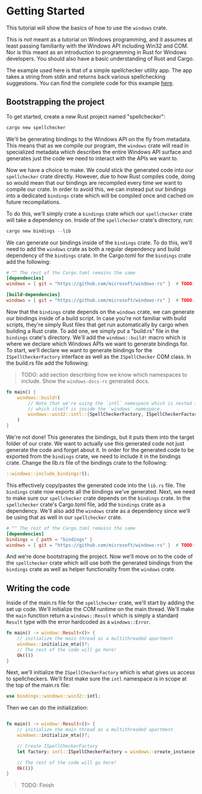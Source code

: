 # Getting Started 

This tutorial will show the basics of how to use the `windows` crate. 

This is *not* meant as a tutorial on Windows programming, and it assumes at least passing familiarity with the Windows API including Win32 and COM. Nor is this meant as an introduction to programming in Rust for Windows developers. You should also have a basic understanding of Rust and Cargo.

The example used here is that of a simple spellchecker utility app. The app takes a string from stdin and returns back various spellchecking suggestions. You can find the complete code for this example [here](../examples/spellchecker).

## Bootstrapping the project

To get started, create a new Rust project named "spellchecker":

```powershell
cargo new spellchecker
```

We'll be generating bindings to the Windows API on the fly from metadata. This means that as we compile our program, the `windows` crate will read in specialized metadata which describes the entire Windows API surface and generates just the code we need to interact with the APIs we want to.

Now we have a choice to make. We _could_ stick the generated code into our `spellchecker` crate directly. However, due to how Rust compiles code, doing so would mean that our bindings are recompiled every time we want to compile our crate. In order to avoid this, we can instead put our bindings into a dedicated `bindings` crate which will be compiled once and cached on future recompilations.

To do this, we'll simply crate a `bindings` crate which our `spellchecker` crate will take a dependency on. Inside of the `spellchecker` crate's directory, run:

```powershell
cargo new bindings --lib
```

We can generate our bindings inside of the `bindings` crate. To do this, we'll need to add the `windows` crate as both a regular dependency and build dependency of the `bindings` crate. In the Cargo.toml for the `bindings` crate add the following:

```toml
# ^^ The rest of the Cargo.toml remains the same
[dependencies]
windows = { git = "https://github.com/microsoft/windows-rs" }  # TODO: change this to the crates.io version when that gets released

[build-dependencies]
windows = { git = "https://github.com/microsoft/windows-rs" }  # TODO: change this to the crates.io version when that gets released
```

Now that the `bindings` crate depends on the `windows` crate, we can generate our bindings inside of a build script. In case you're not familiar with build scripts, they're simply Rust files that get run automatically by cargo when building a Rust crate. To add one, we simply put a "build.rs" file in the `bindings` crate's directory. We'll add the `windows::build!` macro which is where we declare which Windows APIs we want to generate bindings for. To start, we'll declare we want to generate bindings for the `ISpellCheckerFactory` interface as well as the `ISpellChecker` COM class. In the build.rs file add the following:

> TODO: add section describing how we know which namespaces to include. Show the `windows-docs-rs` generated docs.

```rust
fn main() {
    windows::build!(
        // Note that we're using the `intl` namespace which is nested inside the `win32` namespace
        // which itself is inside the `windows` namespace.
        windows::win32::intl::{SpellCheckerFactory, ISpellCheckerFactory},
    )
}
```

We're not done! This generates the bindings, but it puts them into the target folder of our crate. We want to actually use this generated code not just generate the code and forget about it. In order for the generated code to be exported from the `bindings` crate, we need to include it in the bindings crate. Change the lib.rs file of the bindings crate to the following:

```rust
::windows::include_bindings!();
```

This effectively copy/pastes the generated code into the `lib.rs` file. The `bindings` crate now exports all the bindings we've generated. Next, we need to make sure our `spellchecker` crate depends on the `bindings` crate. In the `spellchecker` crate's Cargo.toml file, add the `bindings` crate as a dependency. We'll also add the `windows` crate as a dependency since we'll be using that as well in our `spellchecker` crate.

```toml
# ^^ The rest of the Cargo.toml remains the same
[dependencies]
bindings = { path = "bindings" }
windows = { git = "https://github.com/microsoft/windows-rs" }  # TODO: change this to the crates.io version when that gets released
```

And we're done bootstraping the project. Now we'll move on to the code of the `spellchecker` crate which will use both the generated bindings from the `bindings` crate as well as helper functionality from the `windows` crate.

## Writing the code

Inside of the main.rs file for the `spellchecker` crate, we'll start by adding the set up code. We'll initialize the COM runtime on the main thread. We'll make the `main` function return a `windows::Result` which is simply a standard `Result` type with the error hardcoded as a `windows::Error`.

```rust 
fn main() -> window::Result<()> {
    // initialize the main thread as a multithreaded apartment
    windows::initialize_mta()?;
    // The rest of the code will go here!
    Ok(())
}
```

Next, we'll initialize the `ISpellCheckerFactory` which is what gives us access to spellcheckers. We'll first make sure the `intl` namespace is in scope at the top of the main.rs file:

```rust
use bindings::windows::win32::intl;
```

Then we can do the initialization:


```rust

fn main() -> window::Result<()> {
    // initialize the main thread as a multithreaded apartment
    windows::initialize_mta()?;

    // Create ISpellCheckerFactory
    let factory: intl::ISpellCheckerFactory = windows::create_instance(&intl::SpellCheckerFactory)?;

    // The rest of the code will go here!
    Ok(())
}
```

> TODO: Finish